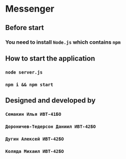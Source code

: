 # Messenger
## Before start

### You need to install `Node.js` which contains `npm`

## How to start the application

### `node server.js`

### `npm i && npm start`

## Designed and developed by 

### `Семакин Илья ИВТ-41БО`
### `Дороничев-Тедерсон Даниил ИВТ-42БО`
### `Дугин Алексей ИВТ-42БО`
### `Коляда Михаил ИВТ-42БО`
